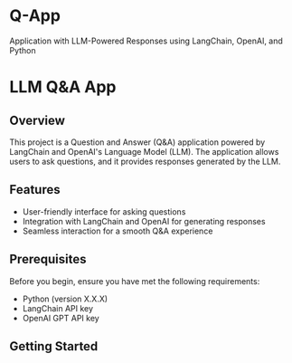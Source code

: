 # Q-App
Application with LLM-Powered Responses using LangChain, OpenAI, and Python

# LLM Q&A App

## Overview

This project is a Question and Answer (Q&A) application powered by LangChain and OpenAI's Language Model (LLM). The application allows users to ask questions, and it provides responses generated by the LLM.

## Features

- User-friendly interface for asking questions
- Integration with LangChain and OpenAI for generating responses
- Seamless interaction for a smooth Q&A experience

## Prerequisites

Before you begin, ensure you have met the following requirements:

- Python (version X.X.X)
- LangChain API key
- OpenAI GPT API key

## Getting Started



